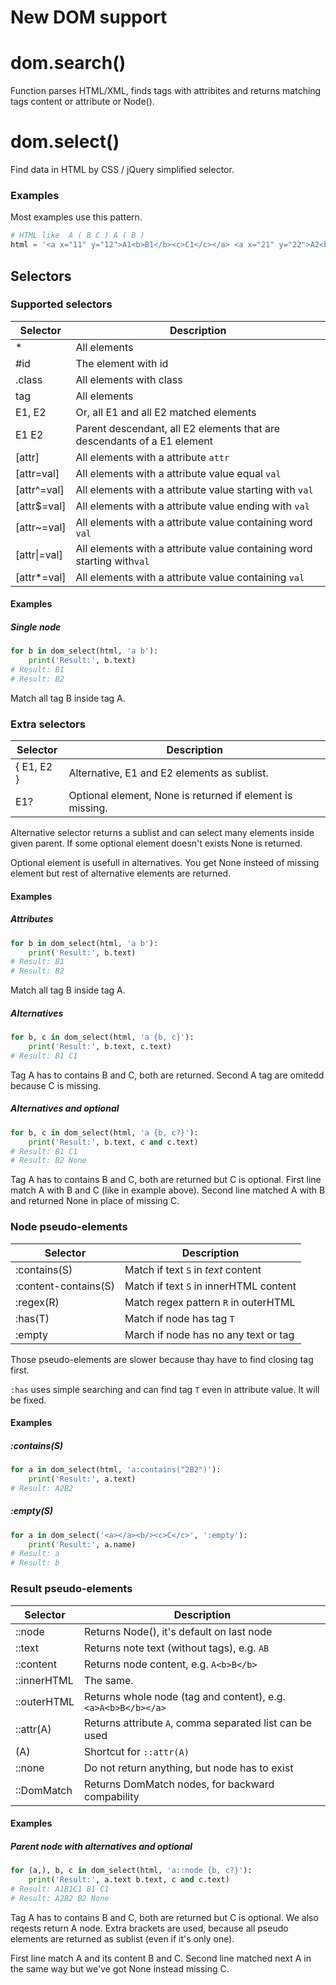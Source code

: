 
New DOM support
===============

dom.search()
============

Function parses HTML/XML, finds tags with attribites
and returns matching tags content or attribute or Node().


dom.select()
============

Find data in HTML by CSS / jQuery simplified selector.


### Examples

Most examples use this pattern.

```python
# HTML like  A ( B C ) A ( B )
html = '<a x="11" y="12">A1<b>B1</b><c>C1</c></a> <a x="21" y="22">A2<b>B2</b></a>'
```


Selectors
---------

### Supported selectors

Selector     | Description
-------------|------------
\*           | All elements
\#id         | The element with id
.class       | All elements with class
tag          | All <tag> elements
E1, E2       | Or, all E1 and all E2 matched elements
E1 E2        | Parent descendant, all E2 elements that are descendants of a E1 element
[attr]       | All elements with a attribute `attr`
[attr=val]   | All elements with a attribute value equal `val`
[attr^=val]  | All elements with a attribute value starting with `val`
[attr$=val]  | All elements with a attribute value ending with `val`
[attr~=val]  | All elements with a attribute value containing word `val`
[attr\|=val]  | All elements with a attribute value containing word starting with`val`
[attr*=val]  | All elements with a attribute value containing `val`

#### Examples

##### Single node

```python
for b in dom_select(html, 'a b'):
    print('Result:', b.text)
# Result: B1
# Result: B2
```

Match all tag B inside tag A.



### Extra selectors

Selector     | Description
-------------|------------
{ E1, E2 }   | Alternative, E1 and E2 elements as sublist.
E1?          | Optional element, None is returned if element is missing.

Alternative selector returns a sublist and can select many elements inside given parent.
If some optional element doesn't exists None is returned.

Optional element is usefull in alternatives. You get None insteed of missing element
but rest of alternative elements are returned.


#### Examples

##### Attributes

```python
for b in dom_select(html, 'a b'):
    print('Result:', b.text)
# Result: B1
# Result: B2
```

Match all tag B inside tag A.


##### Alternatives

```python
for b, c in dom_select(html, 'a {b, c}'):
    print('Result:', b.text, c.text)
# Result: B1 C1
```

Tag A has to contains B and C, both are returned. Second A tag are omitedd because C is missing.


##### Alternatives and optional

```python
for b, c in dom_select(html, 'a {b, c?}'):
    print('Result:', b.text, c and c.text)
# Result: B1 C1
# Result: B2 None
```

Tag A has to contains B and C, both are returned but C is optional.
First line match A with B and C (like in example above).
Second line matched A with B and returned None in place of missing C.


### Node pseudo-elements

Selector              | Description
----------------------|------------
:contains(S)          | Match if text `S` in *text* content
:content-contains(S)  | Match if text `S` in innerHTML content
:regex(R)             | Match regex pattern `R` in outerHTML
:has(T)               | Match if node has tag `T`
:empty                | March if node has no any text or tag

Those pseudo-elements are slower because thay have to find closing tag first.

`:has` uses simple searching and can find tag `T` even in attribute value. It will be fixed.


#### Examples

##### :contains(S)

```python
for a in dom_select(html, 'a:contains("2B2")'):
    print('Result:', a.text)
# Result: A2B2
```

##### :empty(S)

```python
for a in dom_select('<a></a><b/><c>C</c>', ':empty'):
    print('Result:', a.name)
# Result: a
# Result: b
```


### Result pseudo-elements

Selector     | Description
-------------|------------
::node       | Returns Node(), it's default on last node
::text       | Returns note text (without tags), e.g. `AB`
::content    | Returns node content, e.g. `A<b>B</b>`
::innerHTML  | The same.
::outerHTML  | Returns whole node (tag and content), e.g. `<a>A<b>B</b></a>`
::attr(A)    | Returns attribute `A`, comma separated list can be used
(A)          | Shortcut for `::attr(A)`
::none       | Do not return anything, but node has to exist
::DomMatch   | Returns DomMatch nodes, for backward compability


#### Examples

##### Parent node with alternatives and optional

```python
for (a,), b, c in dom_select(html, 'a::node {b, c?}'):
    print('Result:', a.text b.text, c and c.text)
# Result: A1B1C1 B1 C1
# Result: A2B2 B2 None
```

Tag A has to contains B and C, both are returned but C is optional. We also reqests return A node.
Extra brackets are used, because all pseudo elements are returned as sublist (even if it's only one).

First line match A and its content B and C.
Second line matched next A in the same way but we've got None instead missing C.


